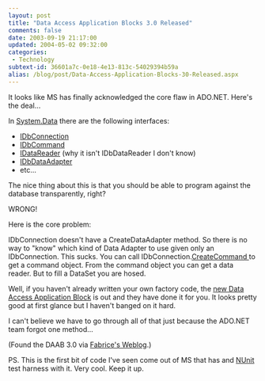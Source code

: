 ```yaml
---
layout: post
title: "Data Access Application Blocks 3.0 Released"
comments: false
date: 2003-09-19 21:17:00
updated: 2004-05-02 09:32:00
categories:
 - Technology
subtext-id: 36601a7c-0e18-4e13-813c-54029394b59a
alias: /blog/post/Data-Access-Application-Blocks-30-Released.aspx
---
```



It looks like MS has finally acknowledged the core flaw in ADO.NET. Here's the deal...

In [System.Data](http://msdn.microsoft.com/library/default.asp?url=/library/en-us/cpref/html/frlrfsystemdata.asp) there are the following interfaces:

  * [IDbConnection](http://msdn.microsoft.com/library/en-us/cpref/html/frlrfsystemdataidbconnectionclasstopic.asp)
  * [IDbCommand](http://msdn.microsoft.com/library/en-us/cpref/html/frlrfsystemdataidbcommandclasstopic.asp)
  * [IDataReader](http://msdn.microsoft.com/library/en-us/cpref/html/frlrfsystemdataidatareaderclasstopic.asp) (why it isn't IDbDataReader I don't know)
  * [IDbDataAdapter](http://msdn.microsoft.com/library/en-us/cpref/html/frlrfsystemdataidbdataadapterclasstopic.asp)
  * etc...

The nice thing about this is that you should be able to program against the database transparently, right?

WRONG!

Here is the core problem:

IDbConnection doesn't have a CreateDataAdapter method. So there is no way to "know" which kind of Data Adapter to use given only an IDbConnection. This sucks. You can call IDbConnection.[CreateCommand ](http://msdn.microsoft.com/library/en-us/cpref/html/frlrfsystemdataidbconnectionclasscreatecommandtopic.asp)to get a command object. From the command object you can get a data reader. But to fill a DataSet you are hosed.

Well, if you haven't already written your own factory code, the [new Data Access Application Block](http://www.gotdotnet.com/community/workspaces/newsitem.aspx?id=c20d12b0-af52-402b-9b7c-aaeb21d1f431&newsId=1304) is out and they have done it for you. It looks pretty good at first glance but I haven't banged on it hard.

I can't believe we have to go through all of that just because the ADO.NET team forgot one method...

(Found the DAAB 3.0 via [Fabrice's Weblog](http://weblogs.asp.net/fmarguerie/posts/28256.aspx).)

PS. This is the first bit of code I've seen come out of MS that has and [NUnit](http://www.nunit.org/) test harness with it. Very cool. Keep it up.
